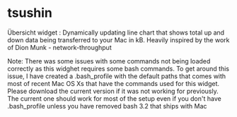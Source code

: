# tsushin
Übersicht widget : Dynamically updating line chart that shows total up and down data being transferred to your Mac in kB. Heavily inspired by the work of Dion Munk -  network-throughput

Note:
There was some issues with some commands not being loaded correctly as this widghet requires some bash commands. To get around this issue, I have created a .bash_profile with the default paths that comes with most of recent Mac OS Xs that have the commands used for this widget. Please download the current version if it was not working for previously. The current one should work for most of the setup even if you don't have .bash_profile unless you have removed bash 3.2 that ships with Mac 
